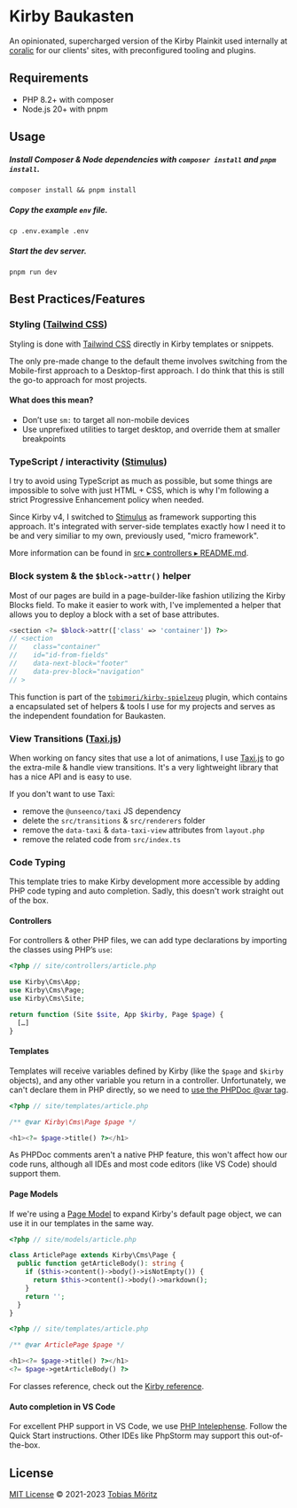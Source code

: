 # Kirby Baukasten

An opinionated, supercharged version of the Kirby Plainkit used internally at
[coralic](https://coralic.com) for our clients' sites, with preconfigured tooling
and plugins.

## Requirements

- PHP 8.2+ with composer
- Node.js 20+ with pnpm

## Usage

##### Install Composer & Node dependencies with `composer install` and `pnpm install`.

```
composer install && pnpm install
```

##### Copy the example `env` file.

```
cp .env.example .env
```

##### Start the dev server.

```
pnpm run dev
```

## Best Practices/Features

### Styling ([Tailwind CSS](https://tailwindcss.com/))

Styling is done with [Tailwind CSS](https://tailwindcss.com/) directly in Kirby templates or snippets.

The only pre-made change to the default theme involves switching from the Mobile-first approach to a Desktop-first approach. I do think that this is still the go-to approach for most projects.

#### What does this mean?

- Don’t use `sm:` to target all non-mobile devices
- Use unprefixed utilities to target desktop, and override them at smaller breakpoints

### TypeScript / interactivity ([Stimulus](https://stimulus.hotwired.dev/))

I try to avoid using TypeScript as much as possible, but some things are impossible to solve with just HTML + CSS, which is why I'm following a strict Progressive Enhancement policy when needed.

Since Kirby v4, I switched to [Stimulus](https://stimulus.hotwired.dev/) as framework supporting this approach. It's integrated with server-side templates exactly how I need it to be and very similiar to my own, previously used, "micro framework".

More information can be found in [src ▸ controllers ▸ README.md](src/controllers/README.md).

### Block system & the `$block->attr()` helper

Most of our pages are build in a page-builder-like fashion utilizing the Kirby Blocks field. To make it easier to work with, I've implemented a helper that allows you to deploy a block with a set of base attributes.

```php
<section <?= $block->attr(['class' => 'container']) ?>>
// <section
//    class="container"
//    id="id-from-fields"
//    data-next-block="footer"
//    data-prev-block="navigation"
// >
```

This function is part of the [`tobimori/kirby-spielzeug`](https://github.com/tobimori/kirby-spielzeug) plugin, which contains a encapsulated set of helpers & tools I use for my projects and serves as the independent foundation for Baukasten.

### View Transitions ([Taxi.js](https://taxi.js.org/))

When working on fancy sites that use a lot of animations, I use [Taxi.js](https://taxi.js.org/) to go the extra-mile & handle view transitions. It's a very lightweight library that has a nice API and is easy to use.

If you don't want to use Taxi:

- remove the `@unseenco/taxi` JS dependency
- delete the `src/transitions` & `src/renderers` folder
- remove the `data-taxi` & `data-taxi-view` attributes from `layout.php`
- remove the related code from `src/index.ts`

### Code Typing

This template tries to make Kirby development more accessible by adding PHP code
typing and auto completion. Sadly, this doesn't work straight out of the box.

#### Controllers

For controllers & other PHP files, we can add type declarations by importing the classes using
PHP’s `use`:

```php
<?php // site/controllers/article.php

use Kirby\Cms\App;
use Kirby\Cms\Page;
use Kirby\Cms\Site;

return function (Site $site, App $kirby, Page $page) {
  […]
}
```

#### Templates

Templates will receive variables defined by Kirby (like the `$page` and `$kirby`
objects), and any other variable you return in a controller. Unfortunately, we can't
declare them in PHP directly, so we need to
[use the PHPDoc @var tag](https://github.com/php-fig/fig-standards/blob/2668020622d9d9eaf11d403bc1d26664dfc3ef8e/proposed/phpdoc-tags.md#517-var).

```php
<?php // site/templates/article.php

/** @var Kirby\Cms\Page $page */

<h1><?= $page->title() ?></h1>
```

As PHPDoc comments aren't a native PHP feature, this won't affect how our code
runs, although all IDEs and most code editors (like VS Code) should support
them.

#### Page Models

If we're using a
[Page Model](https://getkirby.com/docs/guide/templates/page-models) to expand
Kirby's default page object, we can use it in our templates in the same way.

```php
<?php // site/models/article.php

class ArticlePage extends Kirby\Cms\Page {
  public function getArticleBody(): string {
    if ($this->content()->body()->isNotEmpty()) {
      return $this->content()->body()->markdown();
    }
    return '';
  }
}
```

```php
<?php // site/templates/article.php

/** @var ArticlePage $page */

<h1><?= $page->title() ?></h1>
<?= $page->getArticleBody() ?>
```

For classes reference, check out the
[Kirby reference](https://getkirby.com/docs/reference/objects).

#### Auto completion in VS Code

For excellent PHP support in VS Code, we use
[PHP Intelephense](https://marketplace.visualstudio.com/items?itemName=bmewburn.vscode-intelephense-client).
Follow the Quick Start instructions. Other IDEs like PhpStorm may support this
out-of-the-box.

## License

[MIT License](.github/LICENSE) © 2021-2023 [Tobias Möritz](https://github.com/tobimori)

